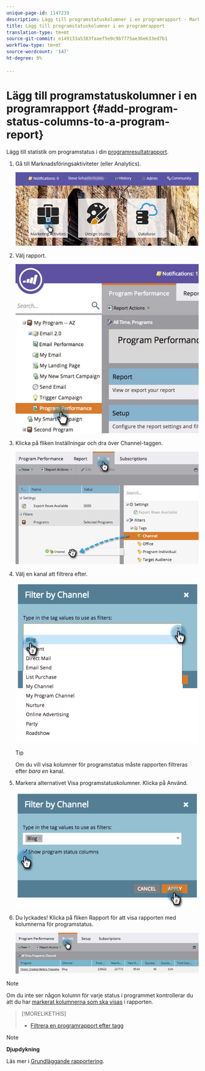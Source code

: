 ```yaml
---
unique-page-id: 1147239
description: Lägg till programstatuskolumner i en programrapport - Marketo Docs - Produktdokumentation
title: Lägg till programstatuskolumner i en programrapport
translation-type: tm+mt
source-git-commit: e149133a5383faaef5e9c9b7775ae36e633ed7b1
workflow-type: tm+mt
source-wordcount: '147'
ht-degree: 0%

---
```



# Lägg till programstatuskolumner i en programrapport {#add-program-status-columns-to-a-program-report}

Lägg till statistik om programstatus i din [programresultatrapport](create-a-program-performance-report.md).

1. Gå till Marknadsföringsaktiviteter (eller Analytics).

   ![](assets/login-marketing-activities-2.png)

1. Välj rapport.

   ![](assets/emailperformance.jpg)

1. Klicka på fliken Inställningar och dra över Channel-taggen.

   ![](assets/image2014-9-23-16-3a26-3a38.png)

1. Välj en kanal att filtrera efter.

   ![](assets/image2014-9-23-16-3a26-3a48.png)

   >[!TIP]
   >
   >Om du vill visa kolumner för programstatus måste rapporten filtreras efter *bara en* kanal.

1. Markera alternativet Visa programstatuskolumner. Klicka på Använd.

   ![](assets/image2014-9-23-16-3a26-3a53.png)

1. Du lyckades! Klicka på fliken Rapport för att visa rapporten med kolumnerna för programstatus.

   ![](assets/programreport.jpg)

>[!NOTE]
>
>Om du inte ser någon kolumn för varje status i programmet kontrollerar du att du har [markerat kolumnerna som ska visas](../../../../product-docs/reporting/basic-reporting/editing-reports/select-report-columns.md) i rapporten.

>[!MORELIKETHIS]
>
>* [Filtrera en programrapport efter tagg](filter-a-program-report-by-tag.md)

>



>[!NOTE]
>
>**Djupdykning**
>
>Läs mer i [Grundläggande rapportering](http://docs.marketo.com/display/docs/basic+reporting).

